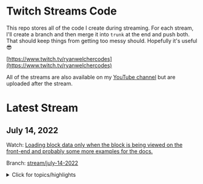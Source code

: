 # Twitch Streams Code

This repo stores all of the code I create during streaming. For each stream, I'll create a branch and then merge it into `trunk` at the end and push both. That should keep things from getting too messy should. Hopefully it's useful 😎

[https://www.twitch.tv/ryanwelchercodes](https://www.twitch.tv/ryanwelchercodes)

All of the streams are also available on my [YouTube channel](https://www.youtube.com/channel/UC_kRIqFHtN8ccB_mTmHyGDg) but are uploaded after the stream.

# Latest Stream

## July 14, 2022

Watch: [Loading block data only when the block is being viewed on the front-end and probably some more examples for the docs.](https://www.twitch.tv/videos/1531582616)

Branch: [stream/july-14-2022](https://github.com/ryanwelcher/twitch/tree/stream/july-14-2022)

<details>
<summary>Click for topics/highlights</summary>

- Set up a dynamic block to use `viewScript` in order to load a JavaScript file on the FE.
- Worked with IntersectionObserver to do some fun things
- Learned a lot about useEffect.

# 2022

<details>
<summary>Testing the configuration options for the @wordpress/scripts package and then creating code examples for the Block Editor handbook docs.</summary>

- Date: June 23, 2022
- [Watch on YouTube](https://www.youtube.com/watch?v=UOiWgbK546Q)

- Topics/Highlights:
- Quick look at the @wordpress/scripts package documentation.
- Plugin scaffold overview.
- Default scripts package setup.
- Set up for having multiple blocks.
- Using a custom directory name instead of src.
- Customizing the output directory.
- Configuring the build process to detect blocks and using custom entry points.
- Using the viewScript property in block.json to load a script on the front end only.
- Using the viewScript property with a dynamic block.
</details>

<details>
<summary>Reviewing changes to the @wordpress/scripts package and trying out Thunks for the first time!</summary>

- Date: May 12, 2022
- [Watch on YouTube](https://www.youtube.com/watch?v=SjaBjNmewPQ)

- Topics/Highlights:
- Demonstrated how the `@wordpress/scripts` package handles multiple blocks natively
- Talked about use the `--webpack-src-dir` flag to set a custom directory name for your blocks
- Used the `--webpack-copy-php` flag to copy `.php` to the build directory.
- Converted the data store for our prepublish checklist to use thunks. **Note: We has to use the `__experimentalUseThunks: true` option but it looks like thunks will [be enabled by default in WordPress 6.0](https://github.com/WordPress/gutenberg/pull/38853)**
</details>

<details>
<summary>Creating a custom admin screen using Gutenberg packages and components. Part 4</summary>

- Date: Apr 21, 2022
- [Watch on Twitch](https://www.twitch.tv/videos/1462692195)

- Topics/Highlights:
_ Briefly discussed [Thunks in Wordpress](https://developer.wordpress.org/block-editor/how-to-guides/thunks/)
_ Completed the datastore.
_ Created the plugin to be loaded into the post editor
_ Integrated the datastore with our plugin \* Used `<PluginDocumentSettingPanel/>` to provide the user with feedback.
</details>

<details>
<summary>Creating a custom admin screen using Gutenberg packages and components. Part 3</summary>

- Date: Apr 14, 2022
- [Watch on Twitch](https://www.twitch.tv/videos/1455719593)

- Topics/Highlights:
_ Fought with state any my datastore. REALLY need to figure out how controls work.🤦‍♂️
_ Added user preferences for the panel toggle state \* Abstracted out a new component for creating settings sections.
</details>

<details>
<summary>Creating a custom admin screen using Gutenberg packages and components. Part 2</summary>

- Date: Apr 7, 2022
- [Watch on YouTube](https://www.youtube.com/watch?v=NcLCZxbuwY0)

- Topics/Highlights:
_ Remove the tabs for a better UI
_ Create a custom datastore for our settings \* Continued to work on the `<WordCount/>` and `<FeaturedImage/>`
</details>

<details>
<summary>Creating a custom admin screen using Gutenberg packages and components. Part 1</summary>

- Date: Mar 31, 2022
- [Watch on YouTube](https://www.youtube.com/watch?v=HjLZ4LkRcKo)

- Topics/Highlights:
_ Registered a new admin page for the plugin settings page.
_ Used `render` from the `@wordpress/element` package to render our basic settings page.
_ Messed around with the `<TabPanel />` component to manage the different sections of the page.
_ Learned a great trick to enqueue the matching CSS for any package we reference.
_ Set up a new option to save our data.
_ Used `getEntityProp` hook to access our setting. \* Learned that although we can set the value of the option using the hook in state, we have to also used `saveEditedEntityRecord` to persist the change in the database.
</details>

<details>
<summary>Integrating a custom post type into Gutenberg and Full Site Editing</summary>

- Date: Mar 3, 2022
- [Watch on YouTube](https://www.youtube.com/watch?v=vr3wgD9IZRA)

- Topics/Highlights:
_ Scaffolding the plugin using the @wordpress/create-block
_ Registering the custom post type.
_ Registering some post meta ( custom fields )
_ Creating a custom document settings panel to manage the post meta.
_ Creating a separate build process for our panel.
_ Manually enqueueing the assets for our panel.
_ Restricting the JavaScript to only load for the custom post type.
_ Registering the plugin for our panel.
_ Accessing the post meta with the useEntityProp hook.
_ Adding the DatePicker and TextControl controls to our panel.
_ Registering the block to display our post meta.
_ Adding a block template to our custom post type
_ Adding templates to a block theme for our custom post type
_ Updating the archive template in the Site Editor
</details>

<details>
<summary>Getting started contributing to Gutenberg and creating a PR for the create-block package.</summary>

- Date: Mar 24, 2022
- [Watch on YouTube](https://www.youtube.com/watch?v=2AeX-1qeA_g)

- Topics/Highlights:
_ There is no code for this stream in the repo.
_ We talk about getting set up locally for contributing to Gutenberg.
_ We walked through creating a new issue for our feature - [#39722](https://github.com/WordPress/gutenberg/issues/39722)
_ We added the `npmDevDependencies` template variable to the `@wordpress/create-block` package
_ We walked through creating a pull request for our changes - [#39723](https://github.com/WordPress/gutenberg/pull/39723)
_ We got it merged! Huge props to @dgwyer for the suggestion and getting co-contributor credit on the changes!
</details>

<details>
<summary>Looking at block deprecation strategies.</summary>

- Date: Feb 17, 2022
- [Watch on YouTube](https://www.youtube.com/watch?v=BWXcQEbVSx8)
- [Branch](https://github.com/ryanwelcher/twitch/tree/stream/feb-17-2022)

- Topics/Highlights:
_ We talk about using deprecations for static blocks.
_ We learn how to convert a static block to a dynamic one
</details>

<details>
<summary>Creating a Block Based Theme with Daisy Olsen. Part 3.</summary>
* Date: Feb 10, 2022
* [Watch on YouTube](https://www.youtube.com/watch?v=kmbiQ6TsYd0)
* [Branch](https://github.com/ryanwelcher/twitch/tree/stream/feb-10-2022)

- Topics/Highlights:
_ Final stream with Daisy 😞
_ We create a single post with a sidebar
_ We create a 404 page
_ Demo the upcoming style pattern changes
</details>

<details>
<summary>Looking at Block locking, create-block, and script packages updates.</summary>

- Date: Feb 3, 2022
- [Watch on YouTube](https://www.youtube.com/watch?v=kmbiQ6TsYd0)
- [Branch](https://github.com/ryanwelcher/twitch/tree/stream/feb-3-2022)

- Topics/Highlights:
_ Demo'd block-level locking using this [repo/plugin.](https://github.com/ryanwelcher/gutenberg-block-level-locking)
_ Demo'd how `@wordpress/scripts` now supports multiple blocks by default.
_ Went through the updates to the `@wordpress/create-block` package.
_ Create a template for the `@wordpress/create-block` package for Dynamic blocks. \* Published the template to [npm.](https://www.npmjs.com/package/@ryanwelcher/dynamic-block-template)
</details>

<details>
<summary>Converting a widget to a custom block. Part 2</summary>

- Date: Jan 27, 2022
- [Watch on YouTube](https://www.youtube.com/watch?v=3E4pcubPkEo&t=2s)
- [Branch](https://github.com/ryanwelcher/twitch/tree/stream/jan-27-2022)

- Topics/Highlights:
_ Used the `useEffect` and `useState` hooks
_ Added caching for the front end via the [Transient API](https://developer.wordpress.org/apis/handbook/transients/)
</details>

<details>
<summary>Converting a widget to a custom block. Part 1</summary>

- Date: Jan 20, 2022
- [Watch on YouTube](https://www.youtube.com/watch?v=ls1_XTfQJmg)
- [Branch](https://github.com/ryanwelcher/twitch/tree/stream/jan-20-2022)

- Topics/Highlights:
_ Daisy was feeling under the weather so we switched topics
_ Explored an existing widget to convert into a blocks
_ Scaffolded the files with the `@wordpress/create-block` package
_ Started with retrieving Gutenberg props via their [API](https://docs.github.com/en/rest/reference/commits). \* Created the attributes and controls to manage the params for the query
</details>

<details>
<summary>Creating a block-based theme part 2</summary>

- Date: Jan 13, 2022
- [Watch on YouTube](https://www.youtube.com/watch?v=NX_7P2lvuwU)
- [Branch](https://github.com/ryanwelcher/twitch/tree/stream/jan-13-2022)

- Topics/Highlights:
_ Joined by Daisy Olsen
_ Created a header.html and footer.html template parts
_ Discovered an issue with the Navigation block that has [already been fixed](https://github.com/WordPress/gutenberg/pull/37718) and will be released with the next version of the Gutenberg plugin.
_ Defined a custom gradient in theme.json
</details>

<details>
<summary>Creating a block-based theme part 1</summary>

- Date: Jan 6, 2022
- [Watch on YouTube](https://www.youtube.com/watch?v=NX_7P2lvuwU)
- [Branch](https://github.com/ryanwelcher/twitch/tree/stream/jan-6-2022)

- Topics/Highlights:
_ Joined by Daisy Olsen
_ Went through how Block Based Themes are structure by examining the TwentyTwentyTwo theme
_ Started creating a theme from scratch
_ Created a couple of templates \* Used theme.json to define some settings and styles.
</details>

# 2021

<details>
<summary>First steam! Let's mess with some custom blocks</summary>

- Date: Sept 17, 2021
- [Watch on YouTube](https://www.youtube.com/watch?v=riqDs7nBMGg)
- [Branch](https://github.com/ryanwelcher/twitch/tree/stream/sept-17-2021)

- Topics/Highlights:
_ We talked about creating blocks from scratch using [`@wordpress/scripts`](https://developer.wordpress.org/block-editor/reference-guides/packages/packages-scripts/)
_ Demonstrated the differences between Dynamic and Static blocks
_ Showed how to save attributes in a block.
_ Used the [`@wordpress/create-block](https://developer.wordpress.org/block-editor/reference-guides/packages/packages-create-block/) package to scaffold a new block. 🔥🔥🔥🔥
_ Talked about using how to get multiple blocks in a plugin ( code was never completed)
_ Audio issues 😞
_ Ryan not able to type while people watch ( recurring theme...)
_ Worked with `getEntityRecords`, `isResolving`, and `invalidateResolver` to display posts in the Block Editor. Inspired by [this blog post](https://ryanwelcher.com/2021/08/requesting-data-in-gutenberg-with-getentityrecords/).
</details>

<details>
<summary>Updating the block examples at https://github.com/WordPress/gutenberg-examples</summary>

- Date: Sept 23, 2021
- [Watch on YouTube](https://www.youtube.com/watch?v=-Twnr1oFnJQ)
- [Branch](https://github.com/ryanwelcher/twitch/tree/stream/sept-23-2021)

- Topics/Highlights:
_ No code in this repos, as we updated some of the blocks in the [Gutenberg Examples](https://github.com/WordPress/gutenberg-examples) repo.
_ Discussed that if a block isn't using [`@wordpress/scripts`](https://developer.wordpress.org/block-editor/reference-guides/packages/packages-scripts/) for a build process, that we need to manually add the `index.asset.php` file. \* Figured out how the useBlockProps hook worked when passing items. Thanks to everyone who helped on that one!
</details>

<details>
<summary>Converting a shortcode to a custom block</summary>

- Date: Sept 30, 2021
- [Watch on YouTube](https://www.youtube.com/watch?v=mVuGLI9kbcc)
- [Branch]((https://github.com/ryanwelcher/twitch/tree/stream/sept-30-2021)

- Topics/Highlights:
  - Talked about custom entry points when using `@wordpress/scripts`
  - Converted a shortcode to a custom block.
  - Learned that Transforms are very confusing and the docs aren't that helpful.
  - Ryan's first day with JS `for` loops and React 🤦‍♂️

</details>

<details>
<summary>Creating a plugin with @wordpress/create-blocks that has multiple blocks</summary>

- Date: Oct 7, 2021
- [Watch on YouTube](https://www.youtube.com/watch?v=lwXXckW3dT0)
- [Branch](https://github.com/ryanwelcher/twitch/tree/stream/oct-7-2021)

- Topics/Highlights:
  - Used the @wordpress/create-block package to scaffold a new plugin with a single block.
  - Restructured the plugin to allow for registering multiple blocks.
  - Added a custom `webpack.config.js` to set up one entry point per block.
  - Demo'd a custom template that uses the same structure: `npx @wordpress/create-block --template @ryanwelcher/multiple-blocks-template`.
  - https://www.npmjs.com/package/@ryanwelcher/multiple-blocks-template

</details>

<details>
<summary>Creating an accordion block that uses the InnerBlock component</summary>

- Date: Oct 14, 2021
- [Watch on YouTube](https://www.youtube.com/watch?v=ZjYgdf6RKPU)
- [Branch](https://github.com/ryanwelcher/twitch/tree/stream/oct-14-2021)

- Topics/Highlights:
  - Used the @wordpress/create-block along with the my `@ryanwelcher/multiple-blocks-template` to setup the plugin.

</details>

<details>
<summary>Building a pre-publish checklist plugin for Gutenberg</summary>

- Date: Oct 21, 2021
- [Watch on YouTube](https://www.youtube.com/watch?v=ZHmiI1p26Vc)
- [Branch](https://github.com/ryanwelcher/twitch/tree/stream/oct-21-2021)

- Topics/Highlights:
_ Inspired by [this WordPress Stack Exchange question](https://wordpress.stackexchange.com/questions/339138/add-pre-publish-conditions-to-the-block-editor/) and [this article by Rich Tabor](https://richtabor.com/gutenberg-publishing-checklist/)
_ Introduced [registerPlugin](https://developer.wordpress.org/block-editor/reference-guides/packages/packages-plugins/) and some of the [slots available in Gutenberg](https://developer.wordpress.org/block-editor/reference-guides/slotfills/).
_ Learned how to disabled the Publish button
_ Added requirements for word count, having a featured image, and having at least one category selected that is not Uncategorized
</details>

<details>
<summary>The @wordpress/create-blocks package now supports local templates - let's give it a spin!</summary>

- Date: Oct 28, 2021
- [Watch on YouTube](https://www.youtube.com/watch?v=aH2KK-6kKCM)
- [Branch](https://github.com/ryanwelcher/twitch/tree/stream/oct-28-2021)

- Topics/Highlights:
_ Discussed new feature in `@wordpress/create-block` that allows using local directories for templates.
_ Created custom template to build out additional blocks.
_ Showed how the $scheme property in block.json is 🔥🔥🔥
_ Linked to great article by Marcus Kazmierczak on how to [create your own custom template](https://mkaz.blog/wordpress/make-your-own-create-block-templates/)
</details>

<details>
<summary>Adding e2e tests to blocks</summary>

- Date: Nov 4, 2021
- [Watch on YouTube](https://www.youtube.com/watch?v=pI1hGE3IFqc)
- [Branch](https://github.com/ryanwelcher/twitch/tree/stream/nov-4-2021)

- Topics/Highlights:
_ Discussed how the `@wordpress/scripts` package contains the e2e testing tools
_ Discussed how we also need `@wordpress/env` to run them.
_ Created a basic e2e test suite to test if the block was inserted and that the content was correct
_ Discussed using snapshots and the difference between `toMatchSnapshot` and `toMatchInlineSnapshot`
_ Discussed how to pre-populate the test database with content using npm [`pre` commands](https://docs.npmjs.com/cli/v7/using-npm/scripts) and the [`wp-env run` command](https://developer.wordpress.org/block-editor/reference-guides/packages/packages-env/#wp-env-run-container-command)
_ Created a test to ensure that the block saved test input by the user as the `message` attribute.
</details>

<details>
<summary>Creating a Poll block for Gutenberg. Part 1</summary>

- Date: Nov 18, 2021
- [Watch on YouTube](https://www.youtube.com/watch?v=G6sxo9tpRvA)
- [Branch](https://github.com/ryanwelcher/twitch/tree/stream/nov-18-2021)

- Topics/Highlights:
  - Started the Poll block using an external React library ( Google Charts) to display the content.

</details>

<details>
<summary>Creating a Poll block for Gutenberg Part 2: The Poll-ening</summary>

- Date: Nov 25, 2021
- [Watch on YouTube](https://www.youtube.com/watch?v=Tu3QPaJOS7I)
- [Branch](https://github.com/ryanwelcher/twitch/tree/stream/nov-24-2021)

- Topics/Highlights:
_ Decided that I hated the approach from the last stream and moved to using InnerBlocks.
_ Used block context to pass the color from the main Poll block to the child Poll Item block. \* CSS hates me and I have removed it from my Christmas card list.
</details>

<details>
<summary>Creating a Poll block for Gutenberg Part 3: The Final Chapter</summary>

- Date: Dec 2, 2021
- [Watch on YouTube](https://www.youtube.com/watch?v=4bfxzdVVm1o)
- [Branch](https://github.com/ryanwelcher/twitch/tree/stream/dec-1-2021)

- Topics/Highlights:
_ Finished the Poll Block
_ Wrote the JavaScript to allow the voting and display to happen
_ Used `getThemeSupports()` to retrieve the color palette.
_ I learned about `mix-blend-mode` and LOVE IT. @props to floridaCoderMan 🔥🔥🔥🔥
</details>

<details>
<summary>Creating a Meme Generator block</summary>

- Date: Dec 9, 2021
- [Watch on YouTube](https://www.youtube.com/watch?v=9bE3J64brps)
- [Branch](https://github.com/ryanwelcher/twitch/tree/stream/dec-9-2021)

- Topics/Highlights:
_ Worked with the `@wordpress/create-block` package
_ Used the useEffect hook to retrieve meme data from an external API and stored it using useState
_ Leveraged the `supports` object in block.json to introduce color and font controls.
_ Leverage the `BlockControls` component to add a custom button to the block toolbar.
</details>

<details>
<summary>Expanding the Meme Generator plugin</summary>

- Date: Dec 16, 2021
- [Watch on YouTube](https://www.youtube.com/watch?v=fTT_ZIpU-Fk)
- [Branch](https://github.com/ryanwelcher/twitch/tree/stream/dec-16-2021)

- Topics/Highlights:
_ Added `TabPanel` to the existing `Placeholder` component to be able to choose being images provided by the API or from the Media Library
_ Added the ability to upload and use an image from the Media Library using the `MediaUpload` and `MediaUploadCheck` components.
_ Display the images that are associated with the current post in the same way we're showing the API images.
_ Talked about some great ways to get started with contributing to WordPress \* Happy Holidays!
</details>
